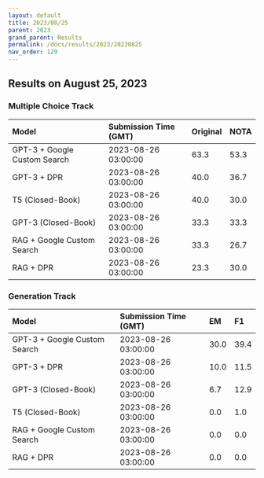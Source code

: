 ```yaml
---
layout: default
title: 2023/08/25
parent: 2023
grand_parent: Results
permalink: /docs/results/2023/20230825
nav_order: 129
---
```


## Results on August 25, 2023

### Multiple Choice Track

| Model        | Submission Time (GMT) | Original | NOTA | 
|:-------------|:---------|:---------|:-----|
|GPT-3 + Google Custom Search|2023-08-26 03:00:00|63.3|53.3|
|GPT-3 + DPR|2023-08-26 03:00:00|40.0|36.7|
|T5 (Closed-Book)|2023-08-26 03:00:00|40.0|30.0|
|GPT-3 (Closed-Book)|2023-08-26 03:00:00|33.3|33.3|
|RAG + Google Custom Search|2023-08-26 03:00:00|33.3|26.7|
|RAG + DPR|2023-08-26 03:00:00|23.3|30.0|



### Generation Track

| Model        | Submission Time (GMT) | EM | F1 | 
|:-------------|:---------|:---------|:-----|
|GPT-3 + Google Custom Search|2023-08-26 03:00:00|30.0|39.4|
|GPT-3 + DPR|2023-08-26 03:00:00|10.0|11.5|
|GPT-3 (Closed-Book)|2023-08-26 03:00:00|6.7|12.9|
|T5 (Closed-Book)|2023-08-26 03:00:00|0.0|1.0|
|RAG + Google Custom Search|2023-08-26 03:00:00|0.0|0.0|
|RAG + DPR|2023-08-26 03:00:00|0.0|0.0|


